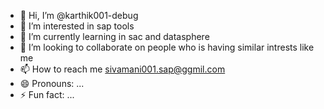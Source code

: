 - 👋 Hi, I’m @karthik001-debug
- 👀 I’m interested in sap tools
- 🌱 I’m currently learning in sac and datasphere
- 💞️ I’m looking to collaborate on people who is having similar intrests like me
- 📫 How to reach me sivamani001.sap@ggmil.com
- 😄 Pronouns: ...
- ⚡ Fun fact: ...

<!---
karthik001-debug/karthik001-debug is a ✨ special ✨ repository because its `README.md` (this file) appears on your GitHub profile.
You can click the Preview link to take a look at your changes.
--->
